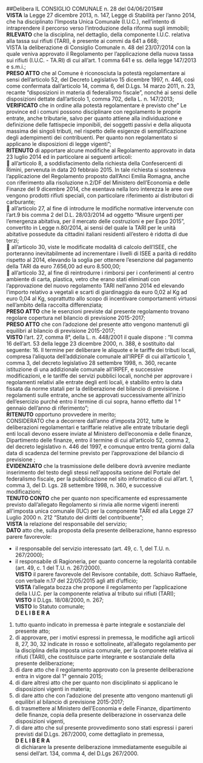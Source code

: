 ##Delibera IL CONSIGLIO COMUNALE n. 28 del 04/06/2015##<br> 
**VISTA** la Legge 27 dicembre 2013, n. 147, Legge di Stabilità per l’anno 2014, che ha disciplinato l’Imposta Unica Comunale (I.U.C.), nell’intento di intraprendere il percorso verso l’introduzione della riforma sugli immobili;<br>
**RILEVATO** che la disciplina, nel dettaglio, della componente I.U.C. relativa alla tassa sui rifiuti (TARI), è presente ai commi da 641 a 668;<br>
VISTA la deliberazione di Consiglio Comunale n. 48 del 23/07/2014 con la quale veniva approvato il Regolamento per l’applicazione della nuova tassa sui rifiuti (I.U.C. - TA.RI) di cui all’art. 1 comma 641 e ss. della legge 147/2013 e s.m.i.;<br>
**PRESO ATTO** che al Comune è riconosciuta la potestà regolamentare ai sensi dell’articolo 52, del Decreto Legislativo 15 dicembre 1997, n. 446, così come confermata dall’articolo 14, comma 6, del D.Lgs. 14 marzo 2011, n. 23, recante “disposizioni in materia di federalismo fiscale”, nonché ai sensi delle disposizioni dettate dall’articolo 1, comma 702, della L. n. 147/2013;<br>
**VERIFICATO** che in ordine alla potestà regolamentare è previsto che” Le province ed i comuni possono disciplinare con regolamento le proprie entrate, anche tributarie, salvo per quanto attiene alla individuazione e definizione delle fattispecie imponibili, dei soggetti passivi e della aliquota massima dei singoli tributi, nel rispetto delle esigenze di semplificazione degli adempimenti dei contribuenti. Per quanto non regolamentato si applicano le disposizioni di legge vigenti”;<br>
**RITENUTO** di apportare alcune modifiche al Regolamento approvato in data 23 luglio 2014 ed in particolare ai seguenti articoli:<br>
	all’articolo 8,  a soddisfacimento della  richiesta della Confesercenti di Rimini, pervenuta in data 20 febbraio 2015. In tale richiesta si sosteneva l’applicazione del Regolamento proposto dall’Anci Emilia Romagna, anche con riferimento alla risoluzione n.2/DF del Ministero dell’Economia e delle Finanze del 9 dicembre 2014, che esentava nella loro interezza le aree ove vengono prodotti rifiuti speciali, con particolare riferimento ai distributori di carburante;<br>
	all’articolo 27, al fine di introdurre le modifiche normative intervenute con l’art.9 bis comma 2 del D.L. 28/03/2014 ad oggetto “Misure urgenti per l’emergenza abitativa, per il mercato delle costruzioni e per Expo 2015”, convertito  in Legge n.80/2014, ai sensi del quale la TARI per le unità abitative possedute da cittadini italiani residenti all’estero è ridotta di due terzi;<br>
	all’articolo 30, viste le modificate modalità di calcolo dell’ISEE, che porteranno inevitabilmente ad incrementare i livelli di ISEE a parità di reddito rispetto al 2014, elevando la soglia per ottenere l’esenzione dal pagamento della TARI da euro 7.656,00 ad euro 8.500,00;<br>
	all’articolo 32, al fine di reintrodurre i rimborsi per i conferimenti al centro ambiente di carta, plastica, vetro che erano stati eliminati con l’approvazione del nuovo regolamento TARI nell’anno 2014 ed elevando l’importo relativo a vegetali e scarti di giardinaggio da euro 0,02 al Kg ad euro 0,04 al Kg, soprattutto allo scopo di incentivare comportamenti virtuosi nell’ambito della raccolta differenziata;<br>
**PRESO ATTO** che le esenzioni previste dal presente regolamento trovano regolare copertura nel bilancio di previsione 2015-2017;<br>
**PRESO ATTO** che con l’adozione del presente atto vengono mantenuti gli equilibri al bilancio di previsione 2015-2017;<br>
**VISTO** l’art. 27, comma 8°, della L. n. 448/2001 il quale dispone : “Il comma 16 dell’art. 53 della legge 23 dicembre 2000, n. 388, è sostituito dal seguente: 16. Il termine per deliberare le aliquote e le tariffe dei tributi locali, compresa l’aliquota dell’addizionale comunale all’IRPEF di cui all’articolo 1, comma 3, del decreto legislativo 28 settembre 1998, n. 360, recante istituzione di una addizionale comunale all’IRPEF, e successive modificazioni, e le tariffe dei servizi pubblici locali, nonché per approvare i regolamenti relativi alle entrate degli enti locali, è stabilito entro la data fissata da norme statali per la deliberazione del bilancio di previsione. I regolamenti sulle entrate, anche se approvati successivamente all’inizio dell’esercizio purché entro il termine di cui sopra, hanno effetto dal 1 ° gennaio dell’anno di riferimento”;<br>
**RITENUTO** opportuno provvedere in merito;<br>
CONSIDERATO che a decorrere dall’anno d’imposta 2012, tutte le deliberazioni regolamentari e tariffarie relative alle entrate tributarie degli enti locali devono essere inviate al Ministero dell’economia e delle finanze, Dipartimento delle finanze, entro il termine di cui all’articolo 52, comma 2, del decreto legislativo n. 446 del 1997, e comunque entro trenta giorni dalla data di scadenza del termine previsto per l’approvazione del bilancio di previsione ;<br>
**EVIDENZIATO** che la trasmissione delle delibere dovrà avvenire mediante inserimento del testo degli stessi nell'apposita sezione del Portale del federalismo fiscale, per la pubblicazione nel sito informatico di cui all’art. 1, comma 3, del D. Lgs. 28 settembre 1998, n. 360, e successive modificazioni;<br>
**TENUTO CONTO** che per quanto non specificamente ed espressamente previsto dall’allegato Regolamento si rinvia alle norme vigenti inerenti all'imposta unica comunale (IUC) per la componente TARI ed alla Legge 27 Luglio 2000 n. 212 “Statuto dei diritti del contribuente”;<br>
**VISTA** la relazione del responsabile del servizio;<br>
**DATO** atto che, sulla proposta della presente deliberazione, hanno espresso parere favorevole:<br>
-	il responsabile del servizio interessato (art. 49, c. 1, del T.U. n. 267/2000);<br>
-	il responsabile di Ragioneria, per quanto concerne la regolarità contabile (art. 49, c. 1 del T.U. n. 267/2000).<br>
**VISTO** il parere favorevole del Revisore contabile, dott. Schiavo Raffaele, con verbale n.17 del 22/05/2015 agli atti d’ufficio;<br>
**VISTA** l’allegata bozza che propone il regolamento per l’applicazione della I.U.C. per la componente relativa al tributo sui rifiuti (TARI);<br>
**VISTO** il D.Lgs. 18/08/2000, n. 267;<br> 
**VISTO** lo Statuto comunale;<br>
<b>D E L I B E R A</b><br>
1)	tutto quanto indicato in premessa è parte integrale e sostanziale del presente atto;<br>
2)	di approvare, per i motivi espressi in premessa, le modifiche agli articoli 8, 27, 30, 32 indicate in rosso e sottolineate, all’allegato regolamento per la disciplina della imposta unica comunale, per la componete relativa ai rifiuti (TARI), che costituisce parte integrante e sostanziale della presente deliberazione;<br>
3)	di dare atto che il regolamento approvato con la presente deliberazione entra in vigore dal 1° gennaio 2015;<br>
4)	di dare altresì atto che per quanto non disciplinato si applicano le disposizioni vigenti in materia;<br>
5)	di dare atto che con l’adozione del presente atto vengono mantenuti gli equilibri al bilancio di previsione 2015-2017;<br>
6)	di trasmettere al Ministero dell’Economia e delle Finanze, dipartimento delle finanze, copia della presente deliberazione in osservanza delle disposizioni vigenti,<br>
7) di dare atto che sul presente provvedimento sono stati espressi i pareri previsti dal D.Lgs. 267/2000, come dettagliato in premessa,<br>
<b>D E L I B E R A</b><br>
di dichiarare la presente deliberazione immediatamente eseguibile ai sensi dell’art. 134, comma 4, del D.Lgs 267/2000.<br>

